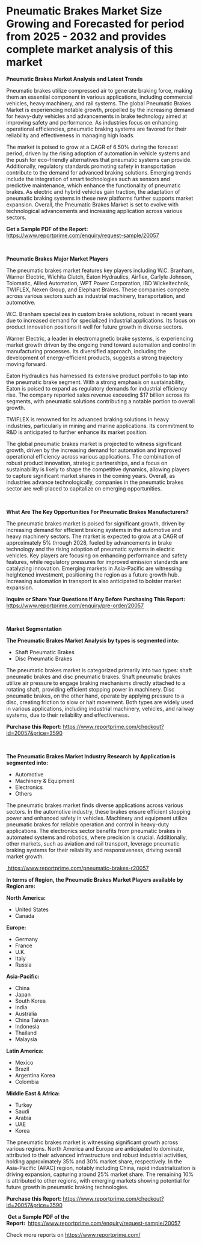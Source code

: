 <p><h1>Pneumatic Brakes Market Size Growing and Forecasted for period from 2025 - 2032 and provides complete market analysis of this market</h1></p><p><strong>Pneumatic Brakes Market Analysis and Latest Trends</strong></p>
<p><p>Pneumatic brakes utilize compressed air to generate braking force, making them an essential component in various applications, including commercial vehicles, heavy machinery, and rail systems. The global Pneumatic Brakes Market is experiencing notable growth, propelled by the increasing demand for heavy-duty vehicles and advancements in brake technology aimed at improving safety and performance. As industries focus on enhancing operational efficiencies, pneumatic braking systems are favored for their reliability and effectiveness in managing high loads. </p><p>The market is poised to grow at a CAGR of 6.50% during the forecast period, driven by the rising adoption of automation in vehicle systems and the push for eco-friendly alternatives that pneumatic systems can provide. Additionally, regulatory standards promoting safety in transportation contribute to the demand for advanced braking solutions. Emerging trends include the integration of smart technologies such as sensors and predictive maintenance, which enhance the functionality of pneumatic brakes. As electric and hybrid vehicles gain traction, the adaptation of pneumatic braking systems in these new platforms further supports market expansion. Overall, the Pneumatic Brakes Market is set to evolve with technological advancements and increasing application across various sectors.</p></p>
<p><strong>Get a Sample PDF of the Report:&nbsp;</strong> <a href="https://www.reportprime.com/enquiry/request-sample/20057?utm_campaign=3213&utm_medium=2&utm_source=Github&utm_content=ia&utm_term=19032025&utm_id=pneumatic-brakes">https://www.reportprime.com/enquiry/request-sample/20057</a></p>
<p>&nbsp;</p>
<p><strong>Pneumatic Brakes Major Market Players</strong></p>
<p><p>The pneumatic brakes market features key players including W.C. Branham, Warner Electric, Wichita Clutch, Eaton Hydraulics, Airflex, Carlyle Johnson, Tolomatic, Allied Automation, WPT Power Corporation, IBD Wickeltechnik, TWIFLEX, Nexen Group, and Elephant Brakes. These companies compete across various sectors such as industrial machinery, transportation, and automotive.</p><p>W.C. Branham specializes in custom brake solutions, robust in recent years due to increased demand for specialized industrial applications. Its focus on product innovation positions it well for future growth in diverse sectors.</p><p>Warner Electric, a leader in electromagnetic brake systems, is experiencing market growth driven by the ongoing trend toward automation and control in manufacturing processes. Its diversified approach, including the development of energy-efficient products, suggests a strong trajectory moving forward.</p><p>Eaton Hydraulics has harnessed its extensive product portfolio to tap into the pneumatic brake segment. With a strong emphasis on sustainability, Eaton is poised to expand as regulatory demands for industrial efficiency rise. The company reported sales revenue exceeding $17 billion across its segments, with pneumatic solutions contributing a notable portion to overall growth.</p><p>TWIFLEX is renowned for its advanced braking solutions in heavy industries, particularly in mining and marine applications. Its commitment to R&D is anticipated to further enhance its market position. </p><p>The global pneumatic brakes market is projected to witness significant growth, driven by the increasing demand for automation and improved operational efficiency across various applications. The combination of robust product innovation, strategic partnerships, and a focus on sustainability is likely to shape the competitive dynamics, allowing players to capture significant market shares in the coming years. Overall, as industries advance technologically, companies in the pneumatic brakes sector are well-placed to capitalize on emerging opportunities.</p></p>
<p>&nbsp;</p>
<p><strong>What Are The Key Opportunities For Pneumatic Brakes Manufacturers?</strong></p>
<p><p>The pneumatic brakes market is poised for significant growth, driven by increasing demand for efficient braking systems in the automotive and heavy machinery sectors. The market is expected to grow at a CAGR of approximately 5% through 2028, fueled by advancements in brake technology and the rising adoption of pneumatic systems in electric vehicles. Key players are focusing on enhancing performance and safety features, while regulatory pressures for improved emission standards are catalyzing innovation. Emerging markets in Asia-Pacific are witnessing heightened investment, positioning the region as a future growth hub. Increasing automation in transport is also anticipated to bolster market expansion.</p></p>
<p><strong>Inquire or Share Your Questions If Any Before Purchasing This Report:</strong> <a href="https://www.reportprime.com/enquiry/pre-order/20057?utm_campaign=3213&utm_medium=2&utm_source=Github&utm_content=ia&utm_term=19032025&utm_id=pneumatic-brakes">https://www.reportprime.com/enquiry/pre-order/20057</a></p>
<p>&nbsp;</p>
<p><strong>Market Segmentation</strong></p>
<p><strong>The Pneumatic Brakes Market Analysis by types is segmented into:</strong></p>
<p><ul><li>Shaft Pneumatic Brakes</li><li>Disc Pneumatic Brakes</li></ul></p>
<p><p>The pneumatic brakes market is categorized primarily into two types: shaft pneumatic brakes and disc pneumatic brakes. Shaft pneumatic brakes utilize air pressure to engage braking mechanisms directly attached to a rotating shaft, providing efficient stopping power in machinery. Disc pneumatic brakes, on the other hand, operate by applying pressure to a disc, creating friction to slow or halt movement. Both types are widely used in various applications, including industrial machinery, vehicles, and railway systems, due to their reliability and effectiveness.</p></p>
<p><strong>Purchase this Report:&nbsp;</strong><a href="https://www.reportprime.com/checkout?id=20057&price=3590&utm_campaign=3213&utm_medium=2&utm_source=Github&utm_content=ia&utm_term=19032025&utm_id=pneumatic-brakes">https://www.reportprime.com/checkout?id=20057&price=3590</a></p>
<p>&nbsp;</p>
<p><strong>The Pneumatic Brakes Market Industry Research by Application is segmented into:</strong></p>
<p><ul><li>Automotive</li><li>Machinery & Equipment</li><li>Electronics</li><li>Others</li></ul></p>
<p><p>The pneumatic brakes market finds diverse applications across various sectors. In the automotive industry, these brakes ensure efficient stopping power and enhanced safety in vehicles. Machinery and equipment utilize pneumatic brakes for reliable operation and control in heavy-duty applications. The electronics sector benefits from pneumatic brakes in automated systems and robotics, where precision is crucial. Additionally, other markets, such as aviation and rail transport, leverage pneumatic braking systems for their reliability and responsiveness, driving overall market growth.</p></p>
<p><a href="https://www.reportprime.com/pneumatic-brakes-r20057?utm_campaign=3213&utm_medium=2&utm_source=Github&utm_content=ia&utm_term=19032025&utm_id=pneumatic-brakes">&nbsp;https://www.reportprime.com/pneumatic-brakes-r20057</a></p>
<p><strong>In terms of Region, the Pneumatic Brakes Market Players available by Region are:</strong></p>
<p>
    <p> <strong> North America: </strong>
        <ul>
            <li>United States</li>
            <li>Canada</li>
        </ul>
        </p> 
    <p> <strong> Europe: </strong>
        <ul>
            <li>Germany</li>
            <li>France</li>
            <li>U.K.</li>
            <li>Italy</li>
            <li>Russia</li>
        </ul>
        </p> 
    <p> <strong> Asia-Pacific: </strong>
        <ul>
            <li>China</li>
            <li>Japan</li>
            <li>South Korea</li>
            <li>India</li>
            <li>Australia</li>
            <li>China Taiwan</li>
            <li>Indonesia</li>
            <li>Thailand</li>
            <li>Malaysia</li>
        </ul>
        </p> 
    <p> <strong> Latin America: </strong>
        <ul>
            <li>Mexico</li>
            <li>Brazil</li>
            <li>Argentina Korea</li>
            <li>Colombia</li>
        </ul>
        </p> 
    <p> <strong> Middle East & Africa: </strong>
        <ul>
            <li>Turkey</li>
            <li>Saudi</li>
            <li>Arabia</li>
            <li>UAE</li>
            <li>Korea</li>
        </ul>
    </p>
    </p>
<p><p>The pneumatic brakes market is witnessing significant growth across various regions. North America and Europe are anticipated to dominate, attributed to their advanced infrastructure and robust industrial activities, holding approximately 35% and 30% market share, respectively. In the Asia-Pacific (APAC) region, notably including China, rapid industrialization is driving expansion, capturing around 25% market share. The remaining 10% is attributed to other regions, with emerging markets showing potential for future growth in pneumatic braking technologies.</p></p>
<p><strong>Purchase this Report: </strong><a href="https://www.reportprime.com/checkout?id=20057&price=3590&utm_campaign=3213&utm_medium=2&utm_source=Github&utm_content=ia&utm_term=19032025&utm_id=pneumatic-brakes">https://www.reportprime.com/checkout?id=20057&price=3590</a></p>
<p>&nbsp;<strong>Get a Sample PDF of the Report:&nbsp;&nbsp;</strong><a href="https://www.reportprime.com/enquiry/request-sample/20057?utm_campaign=3213&utm_medium=2&utm_source=Github&utm_content=ia&utm_term=19032025&utm_id=pneumatic-brakes">https://www.reportprime.com/enquiry/request-sample/20057</a></p>
<p><strong></strong></p>
<p>Check more reports on <a href="https://www.reportprime.com/?utm_campaign=3213&utm_medium=2&utm_source=Github&utm_content=ia&utm_term=19032025&utm_id=pneumatic-brakes">https://www.reportprime.com/</a></p>